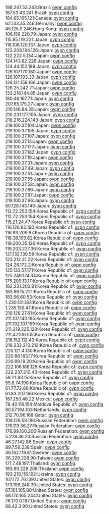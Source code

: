 186.247.53.243:Brazil: [ovpn config](vpn/186_247_53_243.ovpn)  
187.53.43.241:Brazil: [ovpn config](vpn/187_53_43_241.ovpn)  
184.65.165.121:Canada: [ovpn config](vpn/184_65_165_121.ovpn)  
62.133.35.246:Germany: [ovpn config](vpn/62_133_35_246.ovpn)  
45.125.0.246:Hong Kong: [ovpn config](vpn/45_125_0_246.ovpn)  
106.156.220.79:Japan: [ovpn config](vpn/106_156_220_79.ovpn)  
115.85.119.231:Japan: [ovpn config](vpn/115_85_119_231.ovpn)  
118.106.120.137:Japan: [ovpn config](vpn/118_106_120_137.ovpn)  
122.208.194.126:Japan: [ovpn config](vpn/122_208_194_126.ovpn)  
122.222.5.134:Japan: [ovpn config](vpn/122_222_5_134.ovpn)  
124.143.82.226:Japan: [ovpn config](vpn/124_143_82_226.ovpn)  
124.44.152.189:Japan: [ovpn config](vpn/124_44_152_189.ovpn)  
126.107.170.180:Japan: [ovpn config](vpn/126_107_170_180.ovpn)  
126.107.193.33:Japan: [ovpn config](vpn/126_107_193_33.ovpn)  
126.121.158.166:Japan: [ovpn config](vpn/126_121_158_166.ovpn)  
126.25.242.71:Japan: [ovpn config](vpn/126_25_242_71.ovpn)  
133.218.144.85:Japan: [ovpn config](vpn/133_218_144_85.ovpn)  
180.46.167.71:Japan: [ovpn config](vpn/180_46_167_71.ovpn)  
207.65.175.27:Japan: [ovpn config](vpn/207_65_175_27.ovpn)  
210.146.84.28:Japan: [ovpn config](vpn/210_146_84_28.ovpn)  
210.231.177.105:Japan: [ovpn config](vpn/210_231_177_105.ovpn)  
218.216.224.143:Japan: [ovpn config](vpn/218_216_224_143.ovpn)  
219.100.37.104:Japan: [ovpn config](vpn/219_100_37_104.ovpn)  
219.100.37.105:Japan: [ovpn config](vpn/219_100_37_105.ovpn)  
219.100.37.107:Japan: [ovpn config](vpn/219_100_37_107.ovpn)  
219.100.37.13:Japan: [ovpn config](vpn/219_100_37_13.ovpn)  
219.100.37.177:Japan: [ovpn config](vpn/219_100_37_177.ovpn)  
219.100.37.182:Japan: [ovpn config](vpn/219_100_37_182.ovpn)  
219.100.37.19:Japan: [ovpn config](vpn/219_100_37_19.ovpn)  
219.100.37.31:Japan: [ovpn config](vpn/219_100_37_31.ovpn)  
219.100.37.49:Japan: [ovpn config](vpn/219_100_37_49.ovpn)  
219.100.37.51:Japan: [ovpn config](vpn/219_100_37_51.ovpn)  
219.100.37.55:Japan: [ovpn config](vpn/219_100_37_55.ovpn)  
219.100.37.58:Japan: [ovpn config](vpn/219_100_37_58.ovpn)  
219.100.37.86:Japan: [ovpn config](vpn/219_100_37_86.ovpn)  
219.100.37.87:Japan: [ovpn config](vpn/219_100_37_87.ovpn)  
219.100.37.96:Japan: [ovpn config](vpn/219_100_37_96.ovpn)  
60.128.143.140:Japan: [ovpn config](vpn/60_128_143_140.ovpn)  
112.72.253.154:Korea Republic of: [ovpn config](vpn/112_72_253_154.ovpn)  
112.72.253.154:Korea Republic of: [ovpn config](vpn/112_72_253_154.ovpn)  
115.21.24.47:Korea Republic of: [ovpn config](vpn/115_21_24_47.ovpn)  
116.126.92.190:Korea Republic of: [ovpn config](vpn/116_126_92_190.ovpn)  
116.93.209.97:Korea Republic of: [ovpn config](vpn/116_93_209_97.ovpn)  
118.38.109.62:Korea Republic of: [ovpn config](vpn/118_38_109_62.ovpn)  
119.200.35.126:Korea Republic of: [ovpn config](vpn/119_200_35_126.ovpn)  
119.203.227.36:Korea Republic of: [ovpn config](vpn/119_203_227_36.ovpn)  
121.132.139.58:Korea Republic of: [ovpn config](vpn/121_132_139_58.ovpn)  
123.212.31.22:Korea Republic of: [ovpn config](vpn/123_212_31_22.ovpn)  
124.28.172.2:Korea Republic of: [ovpn config](vpn/124_28_172_2.ovpn)  
125.133.57.171:Korea Republic of: [ovpn config](vpn/125_133_57_171.ovpn)  
125.249.174.34:Korea Republic of: [ovpn config](vpn/125_249_174_34.ovpn)  
175.209.13.17:Korea Republic of: [ovpn config](vpn/175_209_13_17.ovpn)  
182.231.203.81:Korea Republic of: [ovpn config](vpn/182_231_203_81.ovpn)  
183.96.15.221:Korea Republic of: [ovpn config](vpn/183_96_15_221.ovpn)  
183.96.60.53:Korea Republic of: [ovpn config](vpn/183_96_60_53.ovpn)  
1.230.131.183:Korea Republic of: [ovpn config](vpn/1_230_131_183.ovpn)  
1.235.135.47:Korea Republic of: [ovpn config](vpn/1_235_135_47.ovpn)  
210.126.27.61:Korea Republic of: [ovpn config](vpn/210_126_27_61.ovpn)  
211.107.140.185:Korea Republic of: [ovpn config](vpn/211_107_140_185.ovpn)  
211.192.107.159:Korea Republic of: [ovpn config](vpn/211_192_107_159.ovpn)  
211.219.225.128:Korea Republic of: [ovpn config](vpn/211_219_225_128.ovpn)  
211.47.106.105:Korea Republic of: [ovpn config](vpn/211_47_106_105.ovpn)  
218.152.112.43:Korea Republic of: [ovpn config](vpn/218_152_112_43.ovpn)  
218.232.210.212:Korea Republic of: [ovpn config](vpn/218_232_210_212.ovpn)  
220.121.4.130:Korea Republic of: [ovpn config](vpn/220_121_4_130.ovpn)  
220.88.183.17:Korea Republic of: [ovpn config](vpn/220_88_183_17.ovpn)  
220.89.18.20:Korea Republic of: [ovpn config](vpn/220_89_18_20.ovpn)  
222.106.188.125:Korea Republic of: [ovpn config](vpn/222_106_188_125.ovpn)  
222.237.210.43:Korea Republic of: [ovpn config](vpn/222_237_210_43.ovpn)  
59.21.93.15:Korea Republic of: [ovpn config](vpn/59_21_93_15.ovpn)  
59.8.74.190:Korea Republic of: [ovpn config](vpn/59_8_74_190.ovpn)  
61.77.72.86:Korea Republic of: [ovpn config](vpn/61_77_72_86.ovpn)  
61.83.207.166:Korea Republic of: [ovpn config](vpn/61_83_207_166.ovpn)  
187.250.46.22:Mexico: [ovpn config](vpn/187_250_46_22.ovpn)  
78.40.116.154:Moldova Republic of: [ovpn config](vpn/78_40_116_154.ovpn)  
80.57.194.103:Netherlands: [ovpn config](vpn/80_57_194_103.ovpn)  
212.70.96.168:Qatar: [ovpn config](vpn/212_70_96_168.ovpn)  
109.126.58.186:Russian Federation: [ovpn config](vpn/109_126_58_186.ovpn)  
176.113.36.27:Russian Federation: [ovpn config](vpn/176_113_36_27.ovpn)  
176.99.160.206:Russian Federation: [ovpn config](vpn/176_99_160_206.ovpn)  
5.228.36.20:Russian Federation: [ovpn config](vpn/5_228_36_20.ovpn)  
46.27.142.86:Spain: [ovpn config](vpn/46_27_142_86.ovpn)  
89.7.59.238:Spain: [ovpn config](vpn/89_7_59_238.ovpn)  
46.162.119.81:Sweden: [ovpn config](vpn/46_162_119_81.ovpn)  
36.229.228.90:Taiwan: [ovpn config](vpn/36_229_228_90.ovpn)  
171.7.48.197:Thailand: [ovpn config](vpn/171_7_48_197.ovpn)  
183.89.228.208:Thailand: [ovpn config](vpn/183_89_228_208.ovpn)  
193.218.118.192:Ukraine: [ovpn config](vpn/193_218_118_192.ovpn)  
107.172.76.139:United States: [ovpn config](vpn/107_172_76_139.ovpn)  
173.198.248.39:United States: [ovpn config](vpn/173_198_248_39.ovpn)  
67.161.105.80:United States: [ovpn config](vpn/67_161_105_80.ovpn)  
68.170.165.244:United States: [ovpn config](vpn/68_170_165_244.ovpn)  
76.170.0.187:United States: [ovpn config](vpn/76_170_0_187.ovpn)  
98.42.3.90:United States: [ovpn config](vpn/98_42_3_90.ovpn)  
